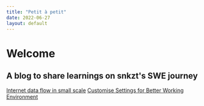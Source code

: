 ```yaml
---
title: "Petit à petit"
date: 2022-06-27
layout: default
---
```


# Welcome

## A blog to share learnings on snkzt's SWE journey
[Internet data flow in small scale](https://snkzt.github.io/posts/miniproject-tls-tcp-ip)
[Customise Settings for Better Working Environment](https://snkzt.github.io/posts/dotfile)